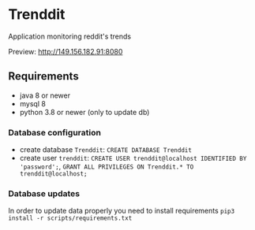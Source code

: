 # Trenddit
Application monitoring reddit's trends

Preview: http://149.156.182.91:8080

## Requirements
- java 8 or newer
- mysql 8
- python 3.8 or newer (only to update db)

### Database configuration
- create database `Trenddit`: `CREATE DATABASE Trenddit`
- create user `trenddit`: `CREATE USER trenddit@localhost IDENTIFIED BY 'password';`, `GRANT ALL PRIVILEGES ON Trenddit.* TO trenddit@localhost;`

### Database updates
In order to update data properly you need to install requirements `pip3 install -r scripts/requirements.txt`
